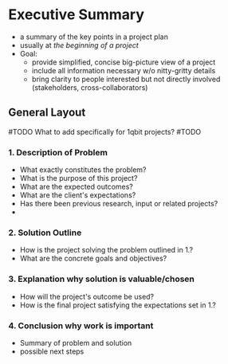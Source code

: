 # Executive Summary
- a summary of the key points in a project plan 
- usually at *the beginning of a project*
- Goal: 
	- provide simplified, concise big-picture view of a project
	- include all information necessary w/o nitty-gritty details
	- bring clarity to people interested but not directly involved (stakeholders, cross-collaborators)

## General Layout
#TODO What to add specifically for 1qbit projects?
#TODO 

### 1. Description of Problem
- What exactly constitutes the problem?
- What is the purpose of this project?
- What are the expected outcomes?
- What are the client's expectations? 
- Has there been previous research, input or related projects?
- 
### 2. Solution Outline
- How is the project solving the problem outlined in 1.?
- What are the concrete goals and objectives?

### 3. Explanation why solution is valuable/chosen
- How will the project's outcome be used?
- How is the final project satisfying the expectations set in 1.?

### 4. Conclusion why work is important
- Summary of problem and solution
- possible next steps


